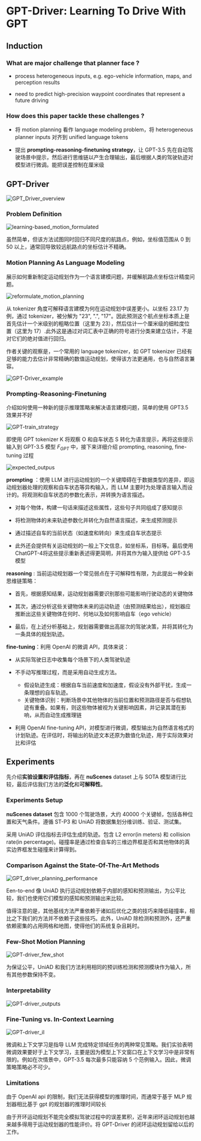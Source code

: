 # GPT-Driver: Learning To Drive With GPT


## Induction

### What are major challenge that planner face ?

- process heterogeneous inputs, e.g. ego-vehicle information, maps, and perception results

- need to predict high-precision waypoint coordinates that represent a future driving

### How does this paper tackle these challenges ?

- 将 motion planning 看作 language modeling problem，将 heterogeneous planner inputs 对齐到 unified language tokens

- 提出 **prompting-reasoning-finetuning strategy**，让 GPT-3.5 先在自动驾驶场景中提示，然后进行思维链以产生合理输出，最后根据人类的驾驶轨迹对模型进行微调。能把误差控制在厘米级 


## GPT-Driver

![GPT_Driver_overview](./pictures/GPT_Driver_overview.png)


### Problem Definition

![learning-based_motion_formulated](./pictures/learning-based_motion_formulated.png)

虽然简单，但该方法试图同时回归不同尺度的航路点，例如，坐标值范围从 0 到 50 以上，通常回导致较远航路点的坐标估计不精确。

### Motion Planning As Language Modeling

展示如何重新制定运动规划作为一个语言建模问题，并缓解航路点坐标估计精度问题。

![reformulate_motion_planning](./pictures/reformulate_motion_planning.png)

从 tokenizer 角度可解释语言建模为何在运动规划中误差更小。以坐标 23.17 为例，通过 tokenizer，被分解为 "23", ".", "17"。因此预测这个航点坐标本质上是首先估计一个米级别的粗略位置（这里为 23），然后估计一个厘米级的细粒度位置（这里为 17）.此外这是通过对词汇表中正确的符号进行分类来建立估计，不是对它们的绝对值进行回归。

作者关键的观察是，一个常用的 language tokenizer，如 GPT tokenizer 已经有足够的能力去估计非常精确的数值运动规划，使得该方法更通用，也与自然语言兼容。

![GPT-Driver_example](./pictures/GPT-Driver_example.png)

### Prompting-Reasoning-Finetuning

介绍如何使用一种新的提示推理策略来解决语言建模问题，简单的使用 GPT3.5 效果并不好

![GPT-train_strategy](./pictures/GPT-train_strategy.png)

即使用 GPT tokenizer K 将观察 O 和自车状态 S 转化为语言提示，再将这些提示输入到 GPT-3.5 模型 $F_{GPT}$ 中，接下来详细介绍 prompting, reasoning, fine-tuning 过程

![expected_outpus](./pictures/expected_outputs.png)

**prompting** ：使用 LLM 进行运动规划的一个关键障碍在于数据类型的差异，即运动规划器处理的观察和自车状态等异构输入，而 LLM 主要时为处理语言输入而设计的。将观测和自车状态的参数化表示，并转换为语言描述。

  - 对每个物体，构建一句话来描述这些属性，这些句子共同组成了感知提示

  - 将检测物体的未来轨迹参数化并转化为自然语言描述，来生成预测提示

  - 通过描述自车的当前状态（如速度和转向）来生成自车状态提示

  - 此外还会提供有关运动规划的一般上下文信息，如坐标系，目标等。最后使用 ChatGPT-4将这些提示重新表述得更简明，并将其作为输入提供给 GPT-3.5 模型

**reasoning** : 当前运动规划器一个常见弱点在于可解释性有限，为此提出一种全新思维链策略：

  - 首先，根据感知结果，运动规划器需要识别那些可能影响行驶动态的关键物体

  - 其次，通过分析这些关键物体未来的运动轨迹（由预测结果给出），规划器应推断出这些关键物体在何时、何地以及如何影响自车（ego vehicle）

  - 最后，在上述分析基础上，规划器需要做出高层次的驾驶决策，并将其转化为一条具体的规划轨迹。

**fine-tuning**：利用 OpenAI 的微调 API，具体来说：

- 从实际驾驶日志中收集每个场景下的人类驾驶轨迹

- 不手动写推理过程，而是采用自动生成方法。

  - 假设轨迹生成：根据自车当前速度和加速度，假设没有外部干扰，生成一条理想的自车轨迹。
  - 关键物体识别：判断场景中其他物体的当前位置和预测路径是否与假想轨迹有重叠。如果有，则这些物体被视为关键影响因素，并记录其潜在影响，从而自动生成推理链

- 利用 OpenAI fine-tuning API，对模型进行微调，模型输出为自然语言格式的计划轨迹。在评估时，将输出的轨迹文本还原为数值化轨迹，用于实际效果对比和评估


## Experiments

先介绍**实验设置和评估指标**，再在 **nuScenes** dataset 上与 SOTA 模型进行比较，最后评估我们方法的**泛化**和**可解释性**。

### Experiments Setup

**nuScenes dataset** 包含 1000 个驾驶场景，大约 40000 个关键帧，包括各种位置和天气条件。遵循 ST-P3 和 UniAD 将数据集划分维训练、验证、测试集。

采用 UniAD 评估指标去评估生成的轨迹。包含 L2 error(in meters) 和 collision rate(in percentage)。碰撞率是通过检查自车的三维边界框是否和其他物体的真实边界框发生碰撞来计算得到。

### Comparison Against the State-Of-The-Art Methods

![GPT_driver_planning_performance](./pictures/GPT_driver_planning_performance.png)

Een-to-end 像 UniAD 执行运动规划依赖于内部的感知和预测输出，为公平比较，我们也使用它们模型的感知和预测输出来比较。

值得注意的是，其他基线方法严重依赖于诸如后优化之类的技巧来降低碰撞率，相比之下我们的方法并不依赖于这些技巧。此外，UniAD 除检测和预测外，还严重依赖密集的占用网格和地图，使得他们的系统复杂且耗时。

### Few-Shot Motion Planning

![GPT-driver_few_shot](./pictures/GPT-driver_few_shot.png)

为保证公平，UniAD 和我们方法利用相同的预训练检测和预测模块作为输入，所有其他参数保持不变。 

### Interpretability

![GPT-driver_outputs](./pictures/GPT-driver_output.png)

### Fine-Tuning vs. In-Context Learning

![GPT-driver_il](./pictures/GPT-driver_il.png)

微调和上下文学习是指导 LLM 完成特定领域任务的两种常见策略。我们实验表明微调效果要好于上下文学习，主要是因为模型上下文窗口在上下文学习中是非常有限的。例如在次情景中，GPT-3.5 每次最多只能容纳 5 个范例输入。因此，微调策略策略必不可少。

### Limitations

由于 OpenAI api 的限制，我们无法获得模型的推理时间，而通常于基于 MLP 规划器相比基于 gpt 的规划器的推理时间较长
 
由于开环运动规划不能完全模拟驾驶过程中的误差累积，近年来闭环运动规划也越来越多得用于运动规划器的性能评价。将 GPT-Driver 的闭环运动规划留给以后的工作。 








